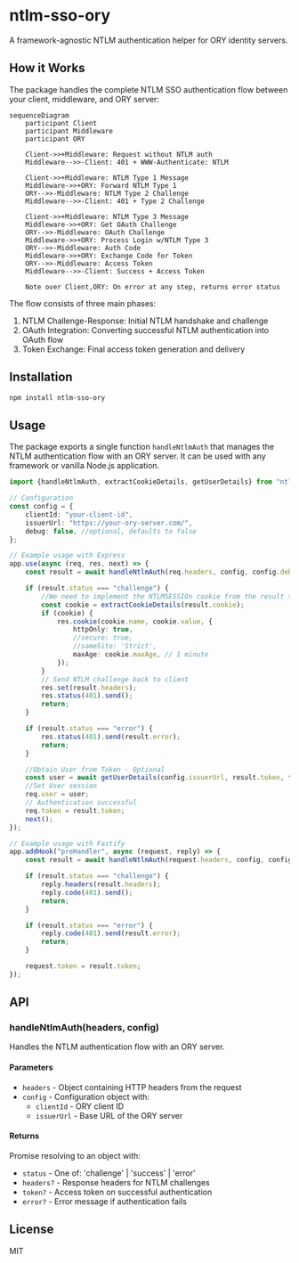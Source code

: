 # ntlm-sso-ory

A framework-agnostic NTLM authentication helper for ORY identity servers.

## How it Works

The package handles the complete NTLM SSO authentication flow between your client, middleware, and ORY server:

```mermaid
sequenceDiagram
    participant Client
    participant Middleware
    participant ORY

    Client->>+Middleware: Request without NTLM auth
    Middleware-->>-Client: 401 + WWW-Authenticate: NTLM

    Client->>+Middleware: NTLM Type 1 Message
    Middleware->>+ORY: Forward NTLM Type 1
    ORY-->>-Middleware: NTLM Type 2 Challenge
    Middleware-->>-Client: 401 + Type 2 Challenge

    Client->>+Middleware: NTLM Type 3 Message
    Middleware->>+ORY: Get OAuth Challenge
    ORY-->>-Middleware: OAuth Challenge
    Middleware->>+ORY: Process Login w/NTLM Type 3
    ORY-->>-Middleware: Auth Code
    Middleware->>+ORY: Exchange Code for Token
    ORY-->>-Middleware: Access Token
    Middleware-->>-Client: Success + Access Token

    Note over Client,ORY: On error at any step, returns error status
```

The flow consists of three main phases:

1. NTLM Challenge-Response: Initial NTLM handshake and challenge
2. OAuth Integration: Converting successful NTLM authentication into OAuth flow
3. Token Exchange: Final access token generation and delivery

## Installation

```bash
npm install ntlm-sso-ory
```

## Usage

The package exports a single function `handleNtlmAuth` that manages the NTLM authentication flow with an ORY server. It can be used with any framework or vanilla Node.js application.

```typescript
import {handleNtlmAuth, extractCookieDetails, getUserDetails} from "ntlm-sso-ory";

// Configuration
const config = {
    clientId: "your-client-id",
    issuerUrl: "https://your-ory-server.com/",
    debug: false, //optional, defaults to false
};

// Example usage with Express
app.use(async (req, res, next) => {
    const result = await handleNtlmAuth(req.headers, config, config.debug);

    if (result.status === "challenge") {
        //We need to implement the NTLMSESSIOn cookie from the result to identify type 1 -> type 3 on server
        const cookie = extractCookieDetails(result.cookie);
        if (cookie) {
            res.cookie(cookie.name, cookie.value, {
                httpOnly: true,
                //secure: true,
                //sameSite: 'Strict',
                maxAge: cookie.maxAge, // 1 minute
            });
        }
        // Send NTLM challenge back to client
        res.set(result.headers);
        res.status(401).send();
        return;
    }

    if (result.status === "error") {
        res.status(401).send(result.error);
        return;
    }

    //Obtain User from Token - Optional
    const user = await getUserDetails(config.issuerUrl, result.token, false)
    //Set User session
    req.user = user;
    // Authentication successful
    req.token = result.token;
    next();
});

// Example usage with Fastify
app.addHook("preHandler", async (request, reply) => {
    const result = await handleNtlmAuth(request.headers, config, config.debug);

    if (result.status === "challenge") {
        reply.headers(result.headers);
        reply.code(401).send();
        return;
    }

    if (result.status === "error") {
        reply.code(401).send(result.error);
        return;
    }

    request.token = result.token;
});
```

## API

### handleNtlmAuth(headers, config)

Handles the NTLM authentication flow with an ORY server.

#### Parameters

-   `headers` - Object containing HTTP headers from the request
-   `config` - Configuration object with:
    -   `clientId` - ORY client ID
    -   `issuerUrl` - Base URL of the ORY server

#### Returns

Promise resolving to an object with:

-   `status` - One of: 'challenge' | 'success' | 'error'
-   `headers?` - Response headers for NTLM challenges
-   `token?` - Access token on successful authentication
-   `error?` - Error message if authentication fails

## License

MIT
